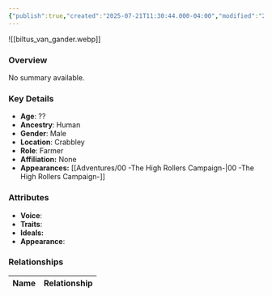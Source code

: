 ```yaml
---
{"publish":true,"created":"2025-07-21T11:30:44.000-04:00","modified":"2025-08-14T15:05:00.000-04:00","published":"2025-08-14T15:05:00.000-04:00","cssclasses":"","Age":"??","Ancestry":"Human","Gender":"Male","Location":["Crabbley"],"Role":["Farmer"],"Affiliation":["None"],"Appearances":["[[00 -The High Rollers Campaign-]]"]}
---
```



![[biltus_van_gander.webp]]

### Overview
No summary available.

### Key Details
- **Age**: ??
- **Ancestry**: Human
- **Gender**: Male
- **Location**: Crabbley
- **Role**: Farmer
- **Affiliation:** None
- **Appearances:** [[Adventures/00 -The High Rollers Campaign-\|00 -The High Rollers Campaign-]]

### Attributes
- **Voice**: 
- **Traits**: 
- **Ideals:** 
- **Appearance**:

### Relationships

| Name  | Relationship |
| ----- | ------------ |
